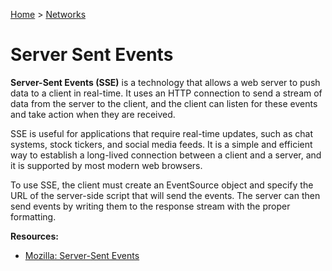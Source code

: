 [Home](../../README.md) > [Networks](./README.md)

# Server Sent Events

**Server-Sent Events (SSE)** is a technology that allows a web server to push data to a client in real-time. It uses an HTTP connection to send a stream of data from the server to the client, and the client can listen for these events and take action when they are received.

SSE is useful for applications that require real-time updates, such as chat systems, stock tickers, and social media feeds. It is a simple and efficient way to establish a long-lived connection between a client and a server, and it is supported by most modern web browsers.

To use SSE, the client must create an EventSource object and specify the URL of the server-side script that will send the events. The server can then send events by writing them to the response stream with the proper formatting.


**Resources:**
- [Mozilla: Server-Sent Events](https://developer.mozilla.org/en-US/docs/Web/API/Server-sent_events)

